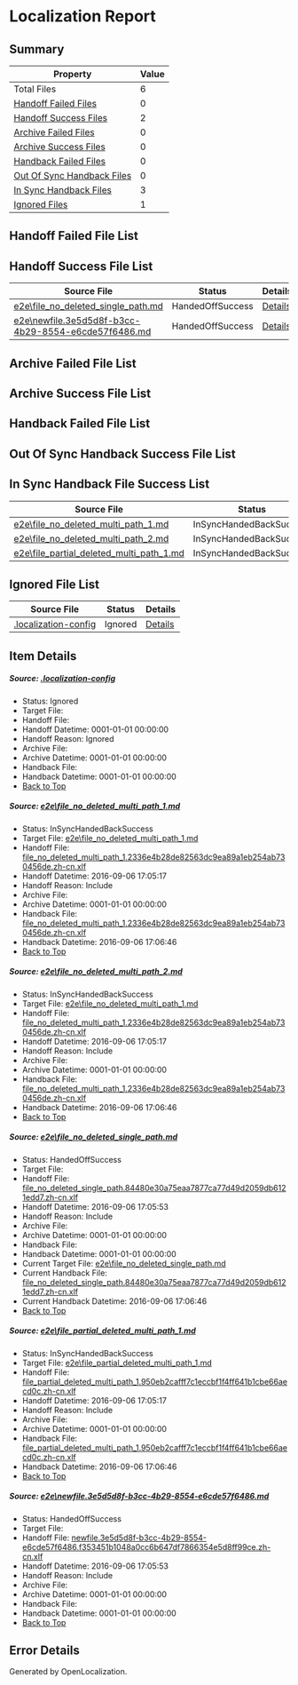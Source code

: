 # <a name='report-top'></a> Localization Report

## Summary
 Property | Value 
 -------- | ----- 
 Total Files | 6
[ Handoff Failed Files ](#handoff-failed-list)| 0
[ Handoff Success Files ](#handoff-success-list)| 2
[ Archive Failed Files ](#archive-failed-list)| 0
[ Archive Success Files ](#archive-success-list)| 0
[ Handback Failed Files ](#handback-failed-list)| 0
[ Out Of Sync Handback Files ](#outofsync-handback-success-list)| 0
[ In Sync Handback Files ](#insync-handback-success-list)| 3
[ Ignored Files ](#ignored-list)| 1

## <a name='handoff-failed-list'></a> Handoff Failed File List

## <a name='handoff-success-list'></a> Handoff Success File List
 Source File | Status | Details 
 ----------- | ------ | ------- 
 [e2e\file_no_deleted_single_path.md](https://github.com/OpenLocalizationTestOrg/ol-test0/blob/4062f9ddb0d61f0f4e22c13c648b7012a3a5bfb7/e2e/file_no_deleted_single_path.md) | HandedOffSuccess | [Details](#e1578dae639a86f1f6b12753f9ec52d7cc468b2e3)
 [e2e\newfile.3e5d5d8f-b3cc-4b29-8554-e6cde57f6486.md](https://github.com/OpenLocalizationTestOrg/ol-test0/blob/4062f9ddb0d61f0f4e22c13c648b7012a3a5bfb7/e2e/newfile.3e5d5d8f-b3cc-4b29-8554-e6cde57f6486.md) | HandedOffSuccess | [Details](#c6993b857cbbdeb2280086118197a8fc74ed2ff85)

## <a name='archive-failed-list'></a> Archive Failed File List

## <a name='archive-success-list'></a> Archive Success File List

## <a name='handback-failed-list'></a> Handback Failed File List

## <a name='outofsync-handback-success-list'></a> Out Of Sync Handback Success File List

## <a name='insync-handback-success-list'></a> In Sync Handback File Success List
 Source File | Status | Details 
 ----------- | ------ | ------- 
 [e2e\file_no_deleted_multi_path_1.md](https://github.com/OpenLocalizationTestOrg/ol-test0/blob/82f79ef2fdf55ed2ea59a34cc0b29806d1def977/e2e/file_no_deleted_multi_path_1.md) | InSyncHandedBackSuccess | [Details](#44ded39be64d655a9329e90db241d178cb8a18881)
 [e2e\file_no_deleted_multi_path_2.md](https://github.com/OpenLocalizationTestOrg/ol-test0/blob/4062f9ddb0d61f0f4e22c13c648b7012a3a5bfb7/e2e/file_no_deleted_multi_path_2.md) | InSyncHandedBackSuccess | [Details](#44ded39be64d655a9329e90db241d178cb8a18882)
 [e2e\file_partial_deleted_multi_path_1.md](https://github.com/OpenLocalizationTestOrg/ol-test0/blob/82f79ef2fdf55ed2ea59a34cc0b29806d1def977/e2e/file_partial_deleted_multi_path_1.md) | InSyncHandedBackSuccess | [Details](#abbe537f895b8da557c18c0f8d02f9c17cbdb5304)

## <a name='ignored-list'></a> Ignored File List
 Source File | Status | Details 
 ----------- | ------ | ------- 
 [.localization-config](https://github.com/OpenLocalizationTestOrg/ol-test0/blob/4062f9ddb0d61f0f4e22c13c648b7012a3a5bfb7/.localization-config) | Ignored | [Details](#3d4f252ac210baf56311d7e97dcc2db10974dbd20)

## Item Details
##### <a name='3d4f252ac210baf56311d7e97dcc2db10974dbd20'></a> Source: [.localization-config](https://github.com/OpenLocalizationTestOrg/ol-test0/blob/4062f9ddb0d61f0f4e22c13c648b7012a3a5bfb7/.localization-config)
* Status: Ignored
* Target File: 
* Handoff File: 
* Handoff Datetime: 0001-01-01 00:00:00
* Handoff Reason: Ignored
* Archive File: 
* Archive Datetime: 0001-01-01 00:00:00
* Handback File: 
* Handback Datetime: 0001-01-01 00:00:00
* [Back to Top](#report-top)

##### <a name='44ded39be64d655a9329e90db241d178cb8a18881'></a> Source: [e2e\file_no_deleted_multi_path_1.md](https://github.com/OpenLocalizationTestOrg/ol-test0/blob/82f79ef2fdf55ed2ea59a34cc0b29806d1def977/e2e/file_no_deleted_multi_path_1.md)
* Status: InSyncHandedBackSuccess
* Target File: [e2e\file_no_deleted_multi_path_1.md](https://github.com/OpenLocalizationTestOrg/ol-test0-zhcn/blob/b4f14777d181bcfe84b95770a6663bcfc4f75bd9/e2e/file_no_deleted_multi_path_1.md)
* Handoff File: [file_no_deleted_multi_path_1.2336e4b28de82563dc9ea89a1eb254ab730456de.zh-cn.xlf](https://github.com/OpenLocalizationTestOrg/ol-test0-handoff/blob/3c8216d5a2b8f06052b5cb05ca8e86797525a344/ol-handoff/OpenLocalizationTestOrg/ol-test0-zhcn/ci/mt/file_no_deleted_multi_path_1.2336e4b28de82563dc9ea89a1eb254ab730456de.zh-cn.xlf)
* Handoff Datetime: 2016-09-06 17:05:17
* Handoff Reason: Include
* Archive File: 
* Archive Datetime: 0001-01-01 00:00:00
* Handback File: [file_no_deleted_multi_path_1.2336e4b28de82563dc9ea89a1eb254ab730456de.zh-cn.xlf](https://github.com/OpenLocalizationTestOrg/ol-test0-handback/blob/5a25ec5ef29695525d508ef72b32b5b213a40564/ol-handback/OpenLocalizationTestOrg/ol-test0-zhcn/ci/mt/file_no_deleted_multi_path_1.2336e4b28de82563dc9ea89a1eb254ab730456de.zh-cn.xlf)
* Handback Datetime: 2016-09-06 17:06:46
* [Back to Top](#report-top)

##### <a name='44ded39be64d655a9329e90db241d178cb8a18882'></a> Source: [e2e\file_no_deleted_multi_path_2.md](https://github.com/OpenLocalizationTestOrg/ol-test0/blob/4062f9ddb0d61f0f4e22c13c648b7012a3a5bfb7/e2e/file_no_deleted_multi_path_2.md)
* Status: InSyncHandedBackSuccess
* Target File: [e2e\file_no_deleted_multi_path_1.md](https://github.com/OpenLocalizationTestOrg/ol-test0-zhcn/blob/b4f14777d181bcfe84b95770a6663bcfc4f75bd9/e2e/file_no_deleted_multi_path_1.md)
* Handoff File: [file_no_deleted_multi_path_1.2336e4b28de82563dc9ea89a1eb254ab730456de.zh-cn.xlf](https://github.com/OpenLocalizationTestOrg/ol-test0-handoff/blob/3c8216d5a2b8f06052b5cb05ca8e86797525a344/ol-handoff/OpenLocalizationTestOrg/ol-test0-zhcn/ci/mt/file_no_deleted_multi_path_1.2336e4b28de82563dc9ea89a1eb254ab730456de.zh-cn.xlf)
* Handoff Datetime: 2016-09-06 17:05:17
* Handoff Reason: Include
* Archive File: 
* Archive Datetime: 0001-01-01 00:00:00
* Handback File: [file_no_deleted_multi_path_1.2336e4b28de82563dc9ea89a1eb254ab730456de.zh-cn.xlf](https://github.com/OpenLocalizationTestOrg/ol-test0-handback/blob/5a25ec5ef29695525d508ef72b32b5b213a40564/ol-handback/OpenLocalizationTestOrg/ol-test0-zhcn/ci/mt/file_no_deleted_multi_path_1.2336e4b28de82563dc9ea89a1eb254ab730456de.zh-cn.xlf)
* Handback Datetime: 2016-09-06 17:06:46
* [Back to Top](#report-top)

##### <a name='e1578dae639a86f1f6b12753f9ec52d7cc468b2e3'></a> Source: [e2e\file_no_deleted_single_path.md](https://github.com/OpenLocalizationTestOrg/ol-test0/blob/4062f9ddb0d61f0f4e22c13c648b7012a3a5bfb7/e2e/file_no_deleted_single_path.md)
* Status: HandedOffSuccess
* Target File: 
* Handoff File: [file_no_deleted_single_path.84480e30a75eaa7877ca77d49d2059db6121edd7.zh-cn.xlf](https://github.com/OpenLocalizationTestOrg/ol-test0-handoff/blob/b1c39ea1508b22e285c9d7cf69bce7ed9787989d/ol-handoff/OpenLocalizationTestOrg/ol-test0-zhcn/ci/mt/file_no_deleted_single_path.84480e30a75eaa7877ca77d49d2059db6121edd7.zh-cn.xlf)
* Handoff Datetime: 2016-09-06 17:05:53
* Handoff Reason: Include
* Archive File: 
* Archive Datetime: 0001-01-01 00:00:00
* Handback File: 
* Handback Datetime: 0001-01-01 00:00:00
* Current Target File: [e2e\file_no_deleted_single_path.md](https://github.com/OpenLocalizationTestOrg/ol-test0-zhcn/blob/b4f14777d181bcfe84b95770a6663bcfc4f75bd9/e2e/file_no_deleted_single_path.md)
* Current Handback File: [file_no_deleted_single_path.84480e30a75eaa7877ca77d49d2059db6121edd7.zh-cn.xlf](https://github.com/OpenLocalizationTestOrg/ol-test0-handback/blob/5a25ec5ef29695525d508ef72b32b5b213a40564/ol-handback/OpenLocalizationTestOrg/ol-test0-zhcn/ci/mt/file_no_deleted_single_path.84480e30a75eaa7877ca77d49d2059db6121edd7.zh-cn.xlf)
* Current Handback Datetime: 2016-09-06 17:06:46
* [Back to Top](#report-top)

##### <a name='abbe537f895b8da557c18c0f8d02f9c17cbdb5304'></a> Source: [e2e\file_partial_deleted_multi_path_1.md](https://github.com/OpenLocalizationTestOrg/ol-test0/blob/82f79ef2fdf55ed2ea59a34cc0b29806d1def977/e2e/file_partial_deleted_multi_path_1.md)
* Status: InSyncHandedBackSuccess
* Target File: [e2e\file_partial_deleted_multi_path_1.md](https://github.com/OpenLocalizationTestOrg/ol-test0-zhcn/blob/b4f14777d181bcfe84b95770a6663bcfc4f75bd9/e2e/file_partial_deleted_multi_path_1.md)
* Handoff File: [file_partial_deleted_multi_path_1.950eb2cafff7c1eccbf1f4ff641b1cbe66aecd0c.zh-cn.xlf](https://github.com/OpenLocalizationTestOrg/ol-test0-handoff/blob/3c8216d5a2b8f06052b5cb05ca8e86797525a344/ol-handoff/OpenLocalizationTestOrg/ol-test0-zhcn/ci/mt/file_partial_deleted_multi_path_1.950eb2cafff7c1eccbf1f4ff641b1cbe66aecd0c.zh-cn.xlf)
* Handoff Datetime: 2016-09-06 17:05:17
* Handoff Reason: Include
* Archive File: 
* Archive Datetime: 0001-01-01 00:00:00
* Handback File: [file_partial_deleted_multi_path_1.950eb2cafff7c1eccbf1f4ff641b1cbe66aecd0c.zh-cn.xlf](https://github.com/OpenLocalizationTestOrg/ol-test0-handback/blob/5a25ec5ef29695525d508ef72b32b5b213a40564/ol-handback/OpenLocalizationTestOrg/ol-test0-zhcn/ci/mt/file_partial_deleted_multi_path_1.950eb2cafff7c1eccbf1f4ff641b1cbe66aecd0c.zh-cn.xlf)
* Handback Datetime: 2016-09-06 17:06:46
* [Back to Top](#report-top)

##### <a name='c6993b857cbbdeb2280086118197a8fc74ed2ff85'></a> Source: [e2e\newfile.3e5d5d8f-b3cc-4b29-8554-e6cde57f6486.md](https://github.com/OpenLocalizationTestOrg/ol-test0/blob/4062f9ddb0d61f0f4e22c13c648b7012a3a5bfb7/e2e/newfile.3e5d5d8f-b3cc-4b29-8554-e6cde57f6486.md)
* Status: HandedOffSuccess
* Target File: 
* Handoff File: [newfile.3e5d5d8f-b3cc-4b29-8554-e6cde57f6486.f353451b1048a0cc6b647df7866354e5d8ff99ce.zh-cn.xlf](https://github.com/OpenLocalizationTestOrg/ol-test0-handoff/blob/b1c39ea1508b22e285c9d7cf69bce7ed9787989d/ol-handoff/OpenLocalizationTestOrg/ol-test0-zhcn/ci/mt/newfile.3e5d5d8f-b3cc-4b29-8554-e6cde57f6486.f353451b1048a0cc6b647df7866354e5d8ff99ce.zh-cn.xlf)
* Handoff Datetime: 2016-09-06 17:05:53
* Handoff Reason: Include
* Archive File: 
* Archive Datetime: 0001-01-01 00:00:00
* Handback File: 
* Handback Datetime: 0001-01-01 00:00:00
* [Back to Top](#report-top)


## Error Details

Generated by OpenLocalization.

